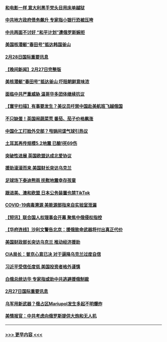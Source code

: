 #### [和电影一样 意大利黑手党头目用床单越狱](../pages/prog202/a103659096.md?t=02282143) 
#### [中共地方政府债务飙升 专家指小银行恐被压垮](../pages/prog202/a103659106.md?t=02282143) 
#### [中共两面不讨好 “和平计划”遭俄罗斯婉拒](../pages/prog202/a103659114.md?t=02282143) 
#### [美国核潜艇“春田号”抵达韩国釜山](../pages/prog202/a103659133.md?t=02282143) 
#### [2月28日国际重要讯息](../pages/prog202/a103659132.md?t=02282143) 
#### [【晚间新闻】2月27日完整版](../pages/prog202/a103658926.md?t=02282143) 
#### [美核潜艇“春田号”抵达釜山 吓阻朝鲜意味浓](../pages/prog202/a103658899.md?t=02282143) 
#### [面临中共严重威胁 温哥华多团体继续抗议](../pages/prog202/a103658941.md?t=02282143) 
#### [【寰宇扫描】有事要发生？美议员吁禁中国赴美航班飞越俄国](../pages/prog202/a103658939.md?t=02282143) 
#### [不只缺蛋！英国闹蔬菜荒 番茄、茄子价格飙涨](../pages/prog202/a103658914.md?t=02282143) 
#### [中国化工打脸外交部？甩锅间谍气球引热议](../pages/prog202/a103658848.md?t=02282143) 
#### [土耳其再传规模5.2地震 已酿1死69伤](../pages/prog202/a103658881.md?t=02282143) 
#### [突破性进展 英国欧盟达成北爱协议](../pages/prog202/a103658790.md?t=02282143) 
#### [援助滚滚而来 美国财长突访乌克兰](../pages/prog202/a103658792.md?t=02282143) 
#### [足球场下泰迪熊雨 抚慰地震幸存孩童](../pages/prog202/a103658795.md?t=02282143) 
#### [跟进美、澳和欧盟 日本公务装置也禁TikTok](../pages/prog202/a103658625.md?t=02282143) 
#### [COVID-19病毒溯源 美能源部指来自实验室泄漏](../pages/prog202/a103658624.md?t=02282143) 
#### [【短讯】联合国人权理事会开幕 聚焦中俄侵权指控](../pages/prog202/a103658622.md?t=02282143) 
#### [【华府连线】沙利文警告北京：援俄致命武器将付出真正代价](../pages/prog202/a103658620.md?t=02282143) 
#### [美国财政部长突访乌克兰 推动经济援助](../pages/prog202/a103658602.md?t=02282143) 
#### [CIA局长：普京心意已决 对于逼降乌克兰过度自信](../pages/prog202/a103658526.md?t=02282143) 
#### [习近平受信任度低 美国投资者格外谨慎](../pages/prog202/a103658331.md?t=02282143) 
#### [白俄总统访华 专家指或助中共逃避援俄制裁](../pages/prog202/a103658324.md?t=02282143) 
#### [2月27日国际重要讯息](../pages/prog202/a103658364.md?t=02282143) 
#### [乌军用新武器？俄占区Mariupol发生多起不明爆炸](../pages/prog202/a103658315.md?t=02282143) 
#### [美情报官：中共考虑向俄罗斯提供大炮和无人机](../pages/prog202/a103658236.md?t=02282143) 

----
#### [ >>> 更早内容 <<< ](../indexes/prog202-earlier.md)
